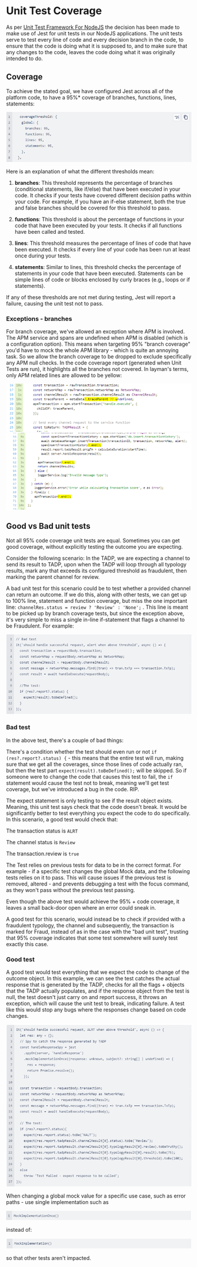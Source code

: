 <!-- SPDX-License-Identifier: Apache-2.0 -->

# Unit Test Coverage

As per [Unit Test Framework For NodeJS](/Research-Articles/Decision-Log/Unit-Test-Framework-For-Nodejs.md) the decision has been made to make use of Jest for unit tests in our NodeJS applications. The unit tests serve to test every line of code and every decision branch in the code, to ensure that the code is doing what it is supposed to, and to make sure that any changes to the code, leaves the code doing what it was originally intended to do. 

## Coverage

To achieve the stated goal, we have configured Jest across all of the platform code, to have a 95%* coverage of branches, functions, lines, statements:

![Unit test coverage](/images/unit-test-coverage.png)

Here is an explanation of what the different thresholds mean:

1. **branches**: This threshold represents the percentage of branches (conditional statements, like if/else) that have been executed in your code. It checks if your tests have covered different decision paths within your code. For example, if you have an if-else statement, both the true and false branches should be covered for this threshold to pass.

2. **functions**: This threshold is about the percentage of functions in your code that have been executed by your tests. It checks if all functions have been called and tested.

3. **lines**: This threshold measures the percentage of lines of code that have been executed. It checks if every line of your code has been run at least once during your tests.

4. **statements**: Similar to lines, this threshold checks the percentage of statements in your code that have been executed. Statements can be simple lines of code or blocks enclosed by curly braces (e.g., loops or if statements).

If any of these thresholds are not met during testing, Jest will report a failure, causing the unit test not to pass.

### Exceptions - branches

For branch coverage, we've allowed an exception where APM is involved. The APM service and spans are undefined when APM is disabled (which is a configuration option). This means when targeting 95% "branch coverage" you'd have to mock the whole APM library - which is quite an annoying task. So we allow the branch coverage to be dropped to exclude specifically any APM null checks. In the code coverage report (generated when Unit Tests are run), it highlights all the branches not covered. In layman's terms, only APM related lines are allowed to be yellow:

![Unit test exceptions-1](/images/unit-test-exceptions-1.png)
![Unit test exceptions-2](/images/unit-test-exceptions-2.png)

## Good vs Bad unit tests

Not all 95% code coverage unit tests are equal. Sometimes you can get good coverage, without explicitly testing the outcome you are expecting. 

Consider the following scenario: In the TADP, we are expecting a channel to send its result to TADP, upon when the TADP will loop through all typology results, mark any that exceeds its configured threshold as fraudulent, then marking the parent channel for review. 

A bad unit test for this scenario could be to test whether a provided channel can return an outcome. If we do this, along with other tests, we can get up to 100% line, statement and function coverage, but miss the one important line: `channelRes.status = review ? 'Review' : 'None';` . This line is meant to be picked up by branch coverage tests, but since the exception above, it's very simple to miss a single in-line if-statement that flags a channel to be Fraudulent. For example:

![Unit test bad example](/images/unit-test-bad-example.png)

### Bad test

In the above test, there's a couple of bad things:

There's a condition whether the test should even run or not `if (res?.report?.status) {` - this means that the entire test will run, making sure that we get all the coverages, since those lines of code actually ran, but then the test part `expect(result).toBeDefined();` will be skipped. So if someone were to change the code that causes this test to fail, the `if` statement would cause the test not to break, meaning we'll get test coverage, but we've introduced a bug in the code. RIP. 

The expect statement is only testing to see if the result object exists. Meaning, this unit test says check that the code doesn't break. It would be significantly better to test everything you expect the code to do specifically. In this scenario, a good test would check that:

The transaction status is `ALRT` 

The channel status is `Review`

The transaction.review is `true`

The Test relies on previous tests for data to be in the correct format. For example - if a specific test changes the global Mock data, and the following tests relies on it to pass. This will cause issues if the previous test is removed, altered - and prevents debugging a test with the focus command, as they won't pass without the previous test passing.

Even though the above test would achieve the 95% + code coverage, it leaves a small back-door open where an error could sneak in. 

A good test for this scenario, would instead be to check if provided with a fraudulent typology, the channel and subsequently, the transaction is marked for Fraud, instead of as in the case with the "bad unit test", trusting that 95% coverage indicates that some test somewhere will surely test exactly this case. 

### Good test

A good test would test everything that we expect the code to change of the outcome object. In this example, we can see the test catches the actual response that is generated by the TADP, checks for all the flags + objects that the TADP actually populates, and if the response object from the test is null, the test doesn't just carry on and report success, it throws an exception, which will cause the unit test to break, indicating failure. A test like this would stop any bugs where the responses change based on code changes.

![Unit test good example](/images/unit-test-good-example.png)

When changing a global mock value for a specific use case, such as error paths - use single implementation such as 

![Unit test mock implementation once](/images/unit-test-mock-once.png)

instead of: 

![Unit test mock implementation](/images/unit-test-mock-2.png)

so that other tests aren't impacted.
